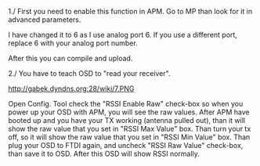 1./
First you need to enable this function in APM. Go to MP than look for it in advanced parameters.

I have changed it to 6 as I use analog port 6. If you use a different port, replace 6 with your analog port number.

After this you can compile and upload.


2./
You have to teach OSD to "read your receiver".

http://gabek.dyndns.org:28/wiki/7.PNG

Open Config. Tool check the "RSSI Enable Raw" check-box so when you power up your OSD with APM, you will see the raw values. After APM have booted up and you have your TX working (antenna pulled out), than it will show the raw value that you set in "RSSI Max Value" box.
Than turn your tx off, so it will show the raw value that you set in "RSSI Min Value" box.
Than plug your OSD to FTDI again, and uncheck "RSSI Raw Value" check-box, than save it to OSD.
After this OSD will show RSSI normally.